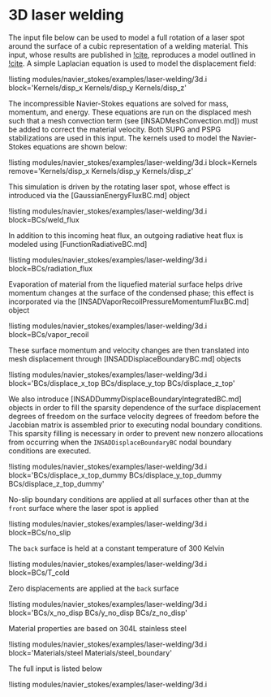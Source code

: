 # 3D laser welding

The input file below can be used to model a full rotation of a laser spot around
the surface of a cubic representation of a welding material. This input, whose
results are published in [!cite](lindsay2021automatic),
reproduces a model outlined in [!cite](noble2007use). A simple Laplacian
equation is used to model the displacement field:

!listing modules/navier_stokes/examples/laser-welding/3d.i block='Kernels/disp_x Kernels/disp_y Kernels/disp_z'

The incompressible Navier-Stokes equations are solved for mass, momentum, and energy. These
equations are run on the displaced mesh such that a mesh convection term (see
[INSADMeshConvection.md]) must be added to correct the material
velocity. Both SUPG and PSPG stabilizations are used in this input. The kernels used
to model the Navier-Stokes equations are shown below:

!listing modules/navier_stokes/examples/laser-welding/3d.i block=Kernels remove='Kernels/disp_x Kernels/disp_y Kernels/disp_z'

This simulation is driven by the rotating laser spot, whose effect is introduced
via the [GaussianEnergyFluxBC.md] object

!listing modules/navier_stokes/examples/laser-welding/3d.i block=BCs/weld_flux

In addition to this incoming heat
flux, an outgoing radiative heat flux is modeled using [FunctionRadiativeBC.md]

!listing modules/navier_stokes/examples/laser-welding/3d.i block=BCs/radiation_flux

Evaporation of material from the liquefied material surface helps
drive momentum changes at the surface of the condensed phase; this effect is incorporated via the
[INSADVaporRecoilPressureMomentumFluxBC.md] object

!listing modules/navier_stokes/examples/laser-welding/3d.i block=BCs/vapor_recoil

These surface momentum and velocity
changes are then translated into mesh displacement
through [INSADDisplaceBoundaryBC.md] objects

!listing modules/navier_stokes/examples/laser-welding/3d.i block='BCs/displace_x_top BCs/displace_y_top BCs/displace_z_top'

We also introduce
[INSADDummyDisplaceBoundaryIntegratedBC.md] objects in order to fill the
sparsity dependence of the surface displacement degrees of freedom on the
surface velocity degrees of freedom before the Jacobian matrix is assembled
prior to executing nodal boundary conditions. This sparsity filling is necessary
in order to prevent new nonzero allocations from occurring when the
`INSADDisplaceBoundaryBC` nodal boundary conditions are executed.

!listing modules/navier_stokes/examples/laser-welding/3d.i block='BCs/displace_x_top_dummy BCs/displace_y_top_dummy BCs/displace_z_top_dummy'

No-slip boundary conditions are applied at all surfaces other than at the `front`
surface where the laser spot is applied

!listing modules/navier_stokes/examples/laser-welding/3d.i block=BCs/no_slip

The `back` surface is held at a
constant temperature of 300 Kelvin

!listing modules/navier_stokes/examples/laser-welding/3d.i block=BCs/T_cold

Zero displacements are applied at the `back` surface

!listing modules/navier_stokes/examples/laser-welding/3d.i block='BCs/x_no_disp BCs/y_no_disp BCs/z_no_disp'

Material properties are based on 304L stainless steel

!listing modules/navier_stokes/examples/laser-welding/3d.i block='Materials/steel Materials/steel_boundary'

The full input is listed below

!listing modules/navier_stokes/examples/laser-welding/3d.i
